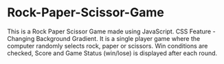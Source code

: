 # Rock-Paper-Scissor-Game

This is a Rock Paper Scissor Game made using JavaScript. 
CSS Feature - Changing Background Gradient. It is a single player game where the computer randomly selects rock, paper or scissors. Win conditions are checked, Score and Game Status (win/lose) is displayed after each round.
